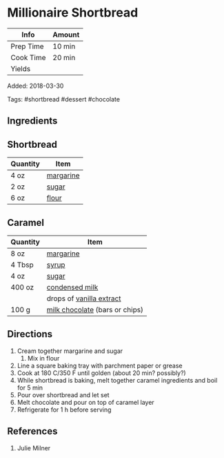 # Millionaire Shortbread

| Info      | Amount |
| --------- | ------ |
| Prep Time | 10 min |
| Cook Time | 20 min |
| Yields    |        |

Added: 2018-03-30

Tags: #shortbread #dessert #chocolate

## Ingredients

## Shortbread

| Quantity | Item                                      |
| -------- | ----------------------------------------- |
| 4 oz     | [margarine](../_ingredients/margarine.md) |
| 2 oz     | [sugar](../_ingredients/sugar.md)         |
| 6 oz     | [flour](../_ingredients/flour.md)         |

## Caramel

| Quantity | Item                                                                |
| -------- | ------------------------------------------------------------------- |
| 8 oz     | [margarine](../_ingredients/margarine.md)                           |
| 4 Tbsp   | [syrup](../_ingredients/syrup.md)                                   |
| 4 oz     | [sugar](../_ingredients/sugar.md)                                   |
| 400 oz   | [condensed milk](../_ingredients/condensed-milk.md)                 |
|          | drops of [vanilla extract](../_ingredients/vanilla%20extract.md)    |
| 100 g    | [milk chocolate](../_ingredients/milk-chocolate.md) (bars or chips) |

## Directions

1. Cream together margarine and sugar
    1. Mix in flour
2. Line a square baking tray with parchment paper or grease
3. Cook at 180 C/350 F until golden (about 20 min? possibly?)
4. While shortbread is baking, melt together caramel ingredients and boil for 5 min
5. Pour over shortbread and let set
6. Melt chocolate and pour on top of caramel layer
7. Refrigerate for 1 h before serving

## References

1. Julie Milner
